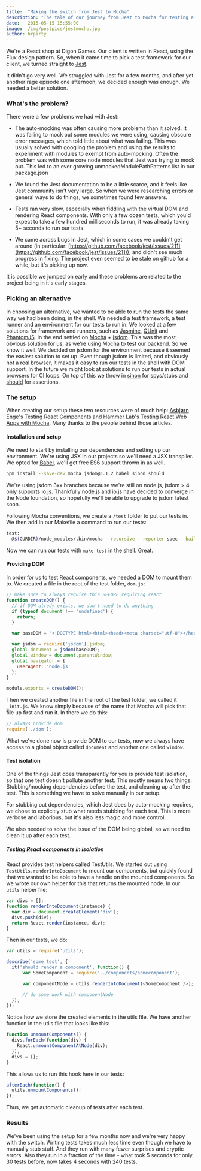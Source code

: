 ```yaml
---
title:  "Making the switch from Jest to Mocha"
description: "The tale of our journey from Jest to Mocha for testing a React app"
date:   2015-05-15 15:55:00
image:  /img/postpics/jestmocha.jpg
author: hrparty
---
```

We're a React shop at Digon Games. Our client is written in React, using the Flux design pattern. So, when it came time to pick a test framework for our client, we turned straight to [Jest](https://facebook.github.io/jest/).

It didn't go very well. We struggled with Jest for a few months, and after yet another rage episode one afternoon, we decided enough was enough. We needed a better solution.

### What's the problem?

There were a few problems we had with Jest:

* The auto-mocking was often causing more problems than it solved. It was failing to mock out some modules we were using, causing obscure error messages, which told little about what was failing. This was usually solved with googling the problem and using the results to experiment with modules to exempt from auto-mocking. Often the problem was with some core node modules that Jest was trying to mock out. This led to an ever growing unmockedModulePathPatterns list in our package.json

* We found the Jest documentation to be a little scarce, and it feels like Jest community isn't very large. So when we were researching errors or general ways to do things, we sometimes found few answers.

* Tests ran very slow, especially when fiddling with the virtual DOM and rendering React components. With only a few dozen tests, which you'd expect to take a few hundred milliseconds to run, it was already taking 5+ seconds to run our tests.

* We came across bugs in Jest, which in some cases we couldn't get around (in particular: [https://github.com/facebook/jest/issues/211](https://github.com/facebook/jest/issues/211)), and didn't see much progress in fixing. The project even seemed to be stale on github for a while, but it's picking up now.

It is possible we jumped on early and these problems are related to the project being in it's early stages.

### Picking an alternative

In choosing an alternative, we wanted to be able to run the tests the same way we had been doing, in the shell. We needed a test framework, a test runner and an environment for our tests to run in. We looked at a few solutions for framework and runners, such as [Jasmine](http://jasmine.github.io/), [QUnit](http://qunitjs.com/) and [PhantomJS](http://phantomjs.org). In the end settled on [Mocha](http://mochajs.org/) + [jsdom](https://github.com/tmpvar/jsdom). This was the most obvious solution for us, as we're using Mocha to test our backend. So we know it well. We decided on jsdom for the environment because it seemed the easiest solution to set up. Even though jsdom is limited, and obviously not a real browser, it makes it easy to run our tests in the shell with DOM support. In the future we might look at solutions to run our tests in actual browsers for CI loops. On top of this we throw in [sinon](http://sinonjs.org/) for spys/stubs and [should](http://shouldjs.github.io) for assertions.

### The setup

When creating our setup these two resources were of much help: [Asbjørn Enge's Testing React Components](http://www.asbjornenge.com/wwc/testing_react_components.html) and [Hammer Lab's Testing React Web Apps with Mocha](http://www.hammerlab.org/2015/02/14/testing-react-web-apps-with-mocha/). Many thanks to the people behind those articles.

#### Installation and setup

We need to start by installing our dependencies and setting up our environment. We're using JSX in our projects so we'll need a JSX transpiler. We opted for [Babel](http://babeljs.io/), we'll get free ES6 support thrown in as well.

```bash
npm install --save-dev mocha jsdom@3.1.2 babel sinon should
```

We're using jsdom 3xx branches because we're still on node.js, jsdom > 4 only supports io.js. Thankfully node.js and io.js have decided to converge in the Node foundation, so hopefully we'll be able to upgrade to jsdom latest soon.

Following Mocha conventions, we create a `/test` folder to put our tests in. We then add in our Makefile a command to run our tests:

```bash
test:
  @$(CURDIR)/node_modules/.bin/mocha --recursive --reporter spec --bail --compilers jsx:babel/register,js:babel/register
```

Now we can run our tests with `make test` in the shell. Great.

#### Providing DOM

In order for us to test React components, we needed a DOM to mount them to. We created a file in the root of the test folder, `dom.js`:

```javascript
// make sure to always require this BEFORE requiring react
function createDOM() {
  // if DOM alredy exists, we don't need to do anything
  if (typeof document !== 'undefined') {
    return;
  }

  var baseDOM = '<!DOCTYPE html><html><head><meta charset="utf-8"></head><body></body></html>';

  var jsdom = require('jsdom').jsdom;
  global.document = jsdom(baseDOM);
  global.window = document.parentWindow;
  global.navigator = {
    userAgent: 'node.js'
  };
}

module.exports = createDOM();
```

Then we created another file in the root of the test folder, we called it `_init.js`. We know simply because of the name that Mocha will pick that file up first and run it. In there we do this:

```javascript
// always provide dom
require('./dom');
```

What we've done now is provide DOM to our tests, now we always have access to a global object called `document` and another one called `window`.

#### Test isolation

One of the things Jest does transparently for you is provide test isolation, so that one test doesn't pollute another test. This mostly means two things: Stubbing/mocking dependencies before the test, and cleaning up after the test. This is something we have to solve manually in our setup.

For stubbing out dependencies, which Jest does by auto-mocking requires, we chose to explicitly stub what needs stubbing for each test. This is more verbose and laborious, but it's also less magic and more control.

We also needed to solve the issue of the DOM being global, so we need to clean it up after each test.

##### Testing React components in isolation

React provides test helpers called TestUtils. We started out using `TestUtils.renderIntoDocument` to mount our components, but quickly found that we wanted to be able to have a handle on the mounted components. So we wrote our own helper for this that returns the mounted node. In our `utils` helper file:

```javascript
var divs = [];
function renderIntoDocument(instance) {
  var div = document.createElement('div');
  divs.push(div);
  return React.render(instance, div);
}
```

Then in our tests, we do:

```javascript
var utils = require('utils');

describe('some test', {
  it('should render a component', function() {
      var SomeComponent = require('../components/somecomponent');

      var componentNode = utils.renderIntoDocument(<SomeComponent />);

      // do some work with componentNode
  });
});
```

Notice how we store the created elements in the utils file. We have another function in the utils file that looks like this:

```javascript
function unmountComponents() {
  divs.forEach(function(div) {
    React.unmountComponentAtNode(div);
  });
  divs = [];
}
```

This allows us to run this hook here in our tests:

```javascript
afterEach(function() {
  utils.unmountComponents();
});
```

Thus, we get automatic cleanup of tests after each test.

### Results

We've been using the setup for a few months now and we're very happy with the switch. Writing tests takes much less time even though we have to manually stub stuff. And  they run with many fewer surprises and cryptic errors. Also they run in a fraction of the time - what took 5 seconds for only 30 tests before, now takes 4 seconds with 240 tests.
